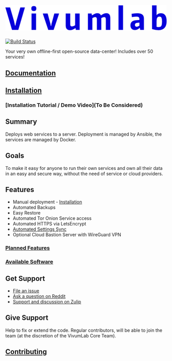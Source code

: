 # ![VivumLab](https://github.com/Vivumlab/VivumLab/raw/master/static/logo.png)

[![Build Status](https://travis-ci.org/Vivumlab/VivumLab.svg?branch=master)](https://travis-ci.org/Vivumlab/VivumLab)

Your very own offline-first open-source data-center! Includes over 50 services!

## [Documentation](https://vivumlab.com/)

## [Installation](https://vivumlab.com/setup/installation/)

### [Installation Tutorial / Demo Video](To Be Considered)

## Summary

Deploys web services to a server. Deployment is managed by Ansible, the services are managed by Docker.

## Goals

To make it easy for anyone to run their own services and own all their data in an easy and secure way, without the need of service or cloud providers.

## Features

- Manual deployment - [Installation](https://vivumlab.com/setup/installation/#manual-set-up)
- Automated Backups
- Easy Restore
- Automated Tor Onion Service access
- Automated HTTPS via LetsEncrypt
- [Automated Settings Sync](https://vivumlab.com/setup/installation/#syncing-settings-via-git)
- Optional Cloud Bastion Server with WireGuard VPN

### [Planned Features](https://github.com/Vivumlab/VivumLab/labels/enhancement)

### [Available Software](https://vivumlab.com/#available-software)

## Get Support

- [File an issue](https://github.com/Vivumlab/VivumLab/issues/new)
- [Ask a question on Reddit](https://www.reddit.com/r/VivumLab/)
- [Support and discussion on Zulip](https://vivumlab.zulipchat.com/)

## Give Support

Help to fix or extend the code. Regular contributors, will be able to join the team (at the discretion of the VivumLab Core Team).

## [Contributing](https://vivumlab.com/development/contributing/)
